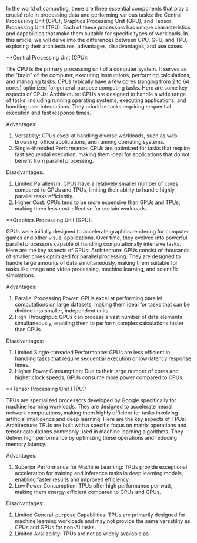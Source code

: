In the world of computing, there are three essential components that play a crucial role in processing data and performing various tasks: the Central Processing Unit (CPU), Graphics Processing Unit (GPU), and Tensor Processing Unit (TPU). Each of these processors has unique characteristics and capabilities that make them suitable for specific types of workloads. In this article, we will delve into the differences between CPU, GPU, and TPU, exploring their architectures, advantages, disadvantages, and use cases.

**Central Processing Unit (CPU):

The CPU is the primary processing unit of a computer system. It serves as the "brain" of the computer, executing instructions, performing calculations, and managing tasks. CPUs typically have a few cores (ranging from 2 to 64 cores) optimized for general-purpose computing tasks. Here are some key aspects of CPUs:
Architecture: CPUs are designed to handle a wide range of tasks, including running operating systems, executing applications, and handling user interactions. They prioritize tasks requiring sequential execution and fast response times.

Advantages:
1. Versatility: CPUs excel at handling diverse workloads, such as web browsing, office applications, and running operating systems.
2. Single-threaded Performance: CPUs are optimized for tasks that require fast sequential execution, making them ideal for applications that do not benefit from parallel processing.

Disadvantages:
1. Limited Parallelism: CPUs have a relatively smaller number of cores compared to GPUs and TPUs, limiting their ability to handle highly parallel tasks efficiently.
2. Higher Cost: CPUs tend to be more expensive than GPUs and TPUs, making them less cost-effective for certain workloads.

**Graphics Processing Unit (GPU):

GPUs were initially designed to accelerate graphics rendering for computer games and other visual applications. Over time, they evolved into powerful parallel processors capable of handling computationally intensive tasks. Here are the key aspects of GPUs:
Architecture: GPUs consist of thousands of smaller cores optimized for parallel processing. They are designed to handle large amounts of data simultaneously, making them suitable for tasks like image and video processing, machine learning, and scientific simulations.

Advantages:
1. Parallel Processing Power: GPUs excel at performing parallel computations on large datasets, making them ideal for tasks that can be divided into smaller, independent units.
2. High Throughput: GPUs can process a vast number of data elements simultaneously, enabling them to perform complex calculations faster than CPUs.

Disadvantages:
1. Limited Single-threaded Performance: GPUs are less efficient in handling tasks that require sequential execution or low-latency response times.
2. Higher Power Consumption: Due to their large number of cores and higher clock speeds, GPUs consume more power compared to CPUs.

**Tensor Processing Unit (TPU):

TPUs are specialized processors developed by Google specifically for machine learning workloads. They are designed to accelerate neural network computations, making them highly efficient for tasks involving artificial intelligence and deep learning. Here are the key aspects of TPUs:
Architecture: TPUs are built with a specific focus on matrix operations and tensor calculations commonly used in machine learning algorithms. They deliver high performance by optimizing these operations and reducing memory latency.

Advantages:
1. Superior Performance for Machine Learning: TPUs provide exceptional acceleration for training and inference tasks in deep learning models, enabling faster results and improved efficiency.
2. Low Power Consumption: TPUs offer high performance per watt, making them energy-efficient compared to CPUs and GPUs.

Disadvantages:
1. Limited General-purpose Capabilities: TPUs are primarily designed for machine learning workloads and may not provide the same versatility as CPUs and GPUs for non-AI tasks.
2. Limited Availability: TPUs are not as widely available as
<br>
<br>
